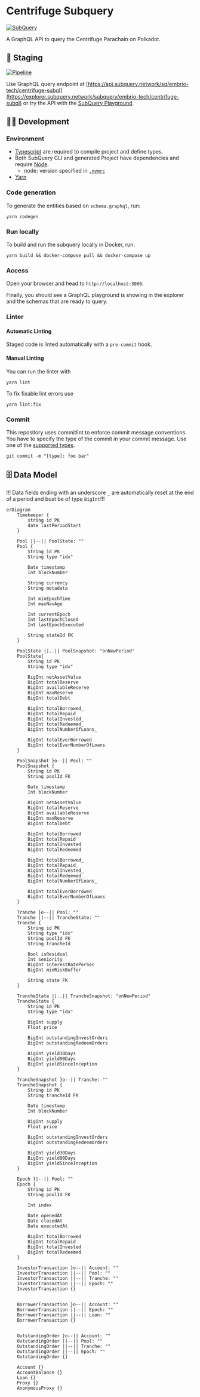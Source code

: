 # Centrifuge Subquery

[![SubQuery](https://img.shields.io/static/v1?label=built+with&message=SubQuery&color=FF4581)](https://subquery.network/)

<!-- [![Docker](https://img.shields.io/static/v1?label=shipped+with&message=Docker&color=287cf9)](https://www.docker.com/) -->

A GraphQL API to query the Centrifuge Parachain on Polkadot.

## :seedling: Staging

[![Pipeline](https://github.com/embrio-tech/centrifuge-subql/actions/workflows/deploy.yml/badge.svg)](https://github.com/embrio-tech/centrifuge-subql/actions/workflows/deploy.yml)

Use GraphQL query endpoint at [https://api.subquery.network/sq/embrio-tech/centrifuge-subql](https://explorer.subquery.network/subquery/embrio-tech/centrifuge-subql) or try the API with the [SubQuery Playground](https://explorer.subquery.network/subquery/embrio-tech/centrifuge-subql).

## :construction_worker_man: Development

### Environment

- [Typescript](https://www.typescriptlang.org/) are required to compile project and define types.
- Both SubQuery CLI and generated Project have dependencies and require [Node](https://nodejs.org/en/).
  - node: version specified in [`.nvmrc`](/.nvmrc)
- [Yarn](https://classic.yarnpkg.com/en/)


### Code generation

To generate the entities based on `schema.graphql`, run:

```
yarn codegen
```

### Run locally

To build and run the subquery locally in Docker, run:

```
yarn build && docker-compose pull && docker-compose up
```

### Access

Open your browser and head to `http://localhost:3000`.

Finally, you should see a GraphQL playground is showing in the explorer and the schemas that are ready to query.

### Linter

#### Automatic Linting

Staged code is linted automatically with a `pre-commit` hook.

#### Manual Linting

You can run the linter with

    yarn lint

To fix fixable lint errors use

    yarn lint:fix

### Commit

This repository uses commitlint to enforce commit message conventions. You have to specify the type of the commit in your commit message. Use one of the [supported types](https://github.com/pvdlg/conventional-changelog-metahub).

    git commit -m "[type]: foo bar"

## :file_cabinet: Data Model

!!! Data fields ending with an underscore `_` are automatically reset at the end of a period and bust be of type `BigInt`!!!

```mermaid
erDiagram
    Timekeeper {
        string id PK
        date lastPeriodStart
    }

    Pool ||--|| PoolState: ""
    Pool {
        String id PK
        String type "idx"

        Date timestamp
        Int blockNumber

        String currency
        String metadata

        Int minEpochTime
        Int maxNavAge

        Int currentEpoch
        Int lastEpochClosed
        Int lastEpochExecuted

        String stateId FK
    }

    PoolState ||..|| PoolSnapshot: "onNewPeriod"
    PoolState{
        String id PK
        String type "idx"

        BigInt netAssetValue
        BigInt totalReserve
        BigInt availableReserve
        BigInt maxReserve
        BigInt totalDebt

        BigInt totalBorrowed_
        BigInt totalRepaid_
        BigInt totalInvested_
        BigInt totalRedeemed_
        BigInt totalNumberOfLoans_

        BigInt totalEverBorrowed
        BigInt totalEverNumberOfLoans
    }

    PoolSnapshot }o--|| Pool: ""
    PoolSnapshot {
        String id PK
        String poolId FK

        Date timestamp
        Int blockNumber

        BigInt netAssetValue
        BigInt totalReserve
        BigInt availableReserve
        BigInt maxReserve
        BigInt totalDebt

        BigInt totalBorrowed
        BigInt totalRepaid
        BigInt totalInvested
        BigInt totalRedeemed

        BigInt totalBorrowed_
        BigInt totalRepaid_
        BigInt totalInvested_
        BigInt totalRedeemed_
        BigInt totalNumberOfLoans_

        BigInt totalEverBorrowed
        BigInt totalEverNumberOfLoans
    }

    Tranche }o--|| Pool: ""
    Tranche ||--|| TrancheState: ""
    Tranche {
        String id PK
        String type "idx"
        String poolId FK
        String trancheId

        Bool isResidual
        Int seniority
        BigInt interestRatePerSec
        BigInt minRiskBuffer

        String state FK
    }

    TrancheState ||..|| TrancheSnapshot: "onNewPeriod"
    TrancheState {
        String id PK
        String type "idx"

        BigInt supply
        Float price

        BigInt outstandingInvestOrders
        BigInt outstandingRedeemOrders

        BigInt yield30Days
        BigInt yield90Days
        BigInt yieldSinceInception
    }

    TrancheSnapshot }o--|| Tranche: ""
    TrancheSnapshot {
        String id PK
        String trancheId FK

        Date timestamp
        Int blockNumber

        BigInt supply
        Float price

        BigInt outstandingInvestOrders
        BigInt outstandingRedeemOrders

        BigInt yield30Days
        BigInt yield90Days
        BigInt yieldSinceInception
    }

    Epoch }|--|| Pool: ""
    Epoch {
        String id PK
        String poolId FK

        Int index

        Date openedAt
        Date closedAt
        Date executedAt

        BigInt totalBorrowed
        BigInt totalRepaid
        BigInt totalInvested
        BigInt totalRedeemed
    }

    InvestorTransaction }o--|| Account: ""
    InvestorTransaction ||--|| Pool: ""
    InvestorTransaction ||--|| Tranche: ""
    InvestorTransaction ||--|| Epoch: ""
    InvestorTransaction {}


    BorrowerTransaction }o--|| Account: ""
    BorrowerTransaction ||--|| Epoch: ""
    BorrowerTransaction ||--|| Loan: ""
    BorrowerTransaction {}


    OutstandingOrder }o--|| Account: ""
    OutstandingOrder ||--|| Pool: ""
    OutstandingOrder ||--|| Tranche: ""
    OutstandingOrder ||--|| Epoch: ""
    OutstandingOrder {}

    Account {}
    AccountBalance {}
    Loan {}
    Proxy {}
    AnonymousProxy {}
```
